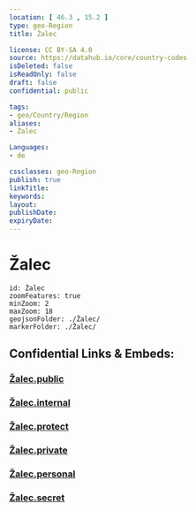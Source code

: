 ```yaml
---
location: [ 46.3 , 15.2 ] 
type: geo-Region
title: Žalec

license: CC BY-SA 4.0
source: https://datahub.io/core/country-codes
isDeleted: false
isReadOnly: false
draft: false
confidential: public

tags:
- geo/Country/Region
aliases:
- Žalec

Languages:
- de

cssclasses: geo-Region
publish: true
linkTitle: 
keywords: 
layout: 
publishDate: 
expiryDate: 
---
```


# Žalec

```leaflet
id: Žalec
zoomFeatures: true 
minZoom: 2 
maxZoom: 18
geojsonFolder: ./Žalec/
markerFolder: ./Žalec/
```


## Confidential Links & Embeds: 

### [Žalec.public](/_public/\Earth\Continent\Europe\Europe~Central\Slovenia\Regions~Slovenia\Savinjska\counties~SavinjskaŽalec.public.md) 

### [Žalec.internal](/_internal/\Earth\Continent\Europe\Europe~Central\Slovenia\Regions~Slovenia\Savinjska\counties~SavinjskaŽalec.internal.md) 

### [Žalec.protect](/_protect/\Earth\Continent\Europe\Europe~Central\Slovenia\Regions~Slovenia\Savinjska\counties~SavinjskaŽalec.protect.md) 

### [Žalec.private](/_private/\Earth\Continent\Europe\Europe~Central\Slovenia\Regions~Slovenia\Savinjska\counties~SavinjskaŽalec.private.md) 

### [Žalec.personal](/_personal/\Earth\Continent\Europe\Europe~Central\Slovenia\Regions~Slovenia\Savinjska\counties~SavinjskaŽalec.personal.md) 

### [Žalec.secret](/_secret/\Earth\Continent\Europe\Europe~Central\Slovenia\Regions~Slovenia\Savinjska\counties~SavinjskaŽalec.secret.md)

